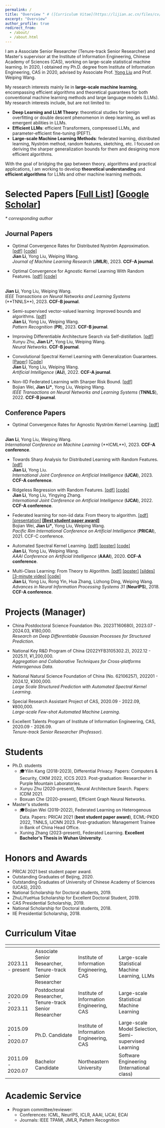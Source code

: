 ```yaml
---
permalink: /
title: "Overview " # ([Curriculum Vitae](https://lijian.ac.cn/files/cv/UCAS_PhD_lijian.pdf))
excerpt: "Overview"
author_profile: true
redirect_from: 
  - /about/
  - /about.html
---
```


I am a Associate Senior Researcher (Tenure-track Senior Researcher) and Master's supervisor at the Institute of Information Engineering, Chinese Academy of Sciences (CAS), working on large-scale statistical machine learning.
In 2020, I obtained my Ph.D. degree from Institute of Information Engineering, CAS in 2020, advised by Associate Prof. [Yong Liu](https://liuyonggsai.github.io/) and Prof. Weiping Wang. 

My research interests mainly lie in **large-scale machine learning**, encompassing efficient algorithms and theoretical guarantees for both conventional machine learning methods and large language models (LLMs).
My research interests include, but are not limited to:
* **Deep Learning and LLM Theory**: theoretical studies for benign overfitting or double descent phenomenon in deep learning, as well as emergent abilities in LLMs.
* **Efficient LLMs**: efficient Transformers, compressed LLMs, and parameter-efficient fine-tuning (PEFT).
* **Large-scale Machine Learning Methods**: federated learning, distributed learning, Nyström method, random features, sketching, etc. I focused on deriving the sharper generalization bounds for them and designing more efficient algorithms.
  
With the goal of bridging the gap between theory, algorithms and practical applications, I am working to develop **theoretical understanding** and **efficient algorithms** for LLMs and other machine learning methods.

# Selected Papers [[Full List](https://lijian.ac.cn/publications/)] [[Google Scholar](https://scholar.google.com/citations?hl=zh-CN&user=IAJpTqYAAAAJ&view_op=list_works&sortby=pubdate)] 
<i>* corresponding author</i>

## Journal Papers

* Optimal Convergence Rates for Distributed Nyström Approximation. 
[[pdf]](https://jmlr.org/papers/volume24/21-1049/21-1049.pdf)
[[code]](https://github.com/superlj666/DNystroem) <br>
<b>Jian Li</b>, Yong Liu, Weiping Wang. <br>
<i>Journal of Machine Learning Research</i> (**JMLR**), 2023. <b>CCF-A journal</b>.

* Optimal Convergence for Agnostic Kernel Learning With Random Features.
[[pdf]](https://ieeexplore.ieee.org/abstract/document/10304308)
[[code]](https://github.com/superlj666/Agnostic-RF)
<br>
<b>Jian Li</b>, Yong Liu, Weiping Wang.  <br>
<i>IEEE Transactions on Neural Networks and Learning Systems</i> (**TNNLS**), 2023. <b>CCF-B journal</b>.

* Semi-supervised vector-valued learning: Improved bounds and algorithms. 
[[pdf]](https://www.sciencedirect.com/science/article/pii/S0031320323000572) <br>
<b>Jian Li</b>, Yong Liu, Weiping Wang.  <br>
<i>Pattern Recognition</i> (**PR**), 2023. <b>CCF-B journal</b>.

* Improving Differentiable Architecture Search via Self-distillation.
[[pdf]](https://doi.org/10.1016/j.neunet.2023.08.062) <br>
Xunyu Zhu, <b>Jian Li*</b>, Yong Liu, Weiping Wang.  <br>
<i>Neural Networks</i>. <b>CCF-B journal</b>.

* Convolutional Spectral Kernel Learning with Generalization Guarantees.
[[Paper]](https://doi.org/10.1016/j.artint.2022.103803)
[[Code]](https://github.com/superlj666/CSKN/) <br>
<b>Jian Li</b>, Yong Liu, Weiping Wang. <br>
<i>Artificial Intelligence</i> (**AIJ**), 2022. <b>CCF-A journal</b>.

* Non-IID Federated Learning with Sharper Risk Bound.
[[pdf]](https://doi.org/10.1109/TNNLS.2022.3213187) <br>
Bojian Wei, <b>Jian Li*</b>, Yong Liu, Weiping Wang.  <br>
<i>IEEE Transactions on Neural Networks and Learning Systems</i> (**TNNLS**), 2022. <b>CCF-B journal</b>.

## Conference Papers

* Optimal Convergence Rates for Agnostic Nyström Kernel Learning.
[[pdf]](https://openreview.net/pdf?id=S3d9SwhRKh)
<br>
<b>Jian Li</b>, Yong Liu, Weiping Wang. <br>
<i>International Conference on Machine Learning </i> (**ICML**), 2023. <b>CCF-A conference</b>.

* Towards Sharp Analysis for Distributed Learning with Random Features. [[pdf]](https://www.ijcai.org/proceedings/2023/0436.pdf) <br>
<b>Jian Li</b>, Yong Liu. <br>
<i>International Joint Conference on Artificial Intelligence</i> (**IJCAI**), 2023. <b>CCF-A conference</b>.

* Ridgeless Regression with Random Features.
[[pdf]](https://arxiv.org/pdf/2205.00477.pdf)
[[code]](https://github.com/superlj666/Ridgeless-Regression-with-Random-Features) <br>
<b>Jian Li</b>, Yong Liu, Yingying Zhang. <br>
<i>International Joint Conference on Artificial Intelligence</i> (**IJCAI**), 2022. <b>CCF-A conference</b>.

* Federated learning for non-iid data: From theory to algorithm. 
[[pdf]](https://lijian.ac.cn/files/2021/FL_for_noniid_data.pdf)
[[presentation]](https://lijian.ac.cn/files/2021/FL_for_noniid_data_presentation.pdf)
<b>[[Best student paper award]](https://lijian.ac.cn/files/2021/PRICAI-2021-best-student-paper.png)</b><br>
Bojian Wei, <b>Jian Li*</b>, Yong Liu, Weiping Wang. <br>
<i>Pacific Rim International Conference on Artificial Intelligence</i> (**PRICAI**), 2021. CCF-C conference.

* Automated Spectral Kernel Learning. 
[[pdf]](https://ojs.aaai.org/index.php/AAAI/article/view/5892/5748)
[[poster]](https://lijian.ac.cn/files/2020_AAAI_ASKL/2020_AAAI_AKSL_poster.pdf)
[[code]](https://github.com/superlj666/Automated-Spectral-Kernel-Learning) <br>
<b>Jian Li</b>, Yong Liu, Weiping Wang. <br>
<i>AAAI Conference on Artificial Intelligence</i> (**AAAI**), 2020. <b>CCF-A conference</b>.


* Multi-Class Learning: From Theory to Algorithm. 
[[pdf]](https://proceedings.neurips.cc/paper/2018/file/1141938ba2c2b13f5505d7c424ebae5f-Paper.pdf)
[[poster]](https://lijian.ac.cn/files/2018_NeurIPS_MC/mc-lrc-nips-poster.pdf)
[[sildes]](https://lijian.ac.cn/files/2018_NeurIPS_MC/mc-lrc-nips-slides.pdf)
[[3-minute video]](https://youtu.be/mE_RpgWuKK8)
[[code]](https://github.com/superlj666/Multi-Class-Learning-From-Theory-to-Algorithm) <br>
<b>Jian Li</b>, Yong Liu, Rong Yin, Hua Zhang, Lizhong Ding, Weiping Wang. <br>
<i>Advances in Neural Information Processing Systems 31</i> (**NeurIPS**), 2018. <b>CCF-A conference</b>.

#  Projects (Manager)
* China Postdoctoral Science Foundation (No. 2023T160680), 2023.07 - 2024.03, &yen;180,000. <br>
<i>Research on Deep Differentiable Gaussian Processes for Structured Prediction</i>.

* National Key R&D Program of China (2022YFB3105302.2), 2022.12 - 2025.11, &yen;1,200,000. <br>
<i> Aggregation and Collaborative Techniques for Cross-platforms Heterogenous Data</i>.

* National Natural Science Foundation of China (No. 62106257), 202201 - 2024.12, &yen;300,000. <br>
<i> Large Scale Structured Prediction with Automated Spectral Kernel Learning</i>.

* Special Research Assistant Project of CAS, 2020.09 - 2022.09, &yen;800,000. <br>
<i> Large-scale Few-shot Automated Machine Learning</i>.

* Excellent Talents Program of Institute of Information Engineering, CAS, 2020.09 - 2026.09. <br>
<i> Tenure-track Senior Researcher (Professor)</i>.

# Students
- Ph.D. students
  - 🎓Yilin Kang (2018-2023), Differential Privacy. Papers: Computers & Security, CIKM 2022, ICCS 2023. Post-graduation: Researcher in Purple Mountain Laboratories.
  - Xunyu Zhu (2020-present), Neural Architecture Search. Papers: ICDM 2021.
  - Boxuan Che (2020-present), Efficient Graph Neural Networks.
- Master's students
  - 🎓Bojian Wei (2019-2022), Federated Learning on Heterogenous Data. Papers: PRICAI 2021 (**best student paper award**), ECML-PKDD 2022, TNNLS, IJCNN 2023. Post-graduation: Management Trainee in Bank of China Head Office.
  - Xuning Zhang (2023-present), Federated Learning. **Excellent Bachelor's Thesis in Wuhan University**.

# Honors and Awards
* PRICAI 2021 best student paper award.
* Outstanding Graduates of Beijing, 2020.
* Outstanding Graduates of University of Chinese Academy of Sciences (UCAS), 2020.
* National Scholarship for Doctoral students, 2019.
* ZhuLiYueHua Scholarship for Excellent Doctoral Student, 2019.
* CAS Presidential Scholarship, 2019.
* National Scholarship for Doctoral students, 2018.
* IIE Presidential Scholarship, 2018.

# Curriculum Vitae
| <!-- -->    | <!-- -->    | <!-- -->    | <!-- -->    |
|  ----  | ----  | --- | --- |
| 2023.11 - present   | Associate Senior Researcher, Tenure-track Senior Researcher  |  Institute of Information Engineering, CAS | Large-scale Statistical Machine Learning, LLMs|
| 2020.09 - 2023.11  | Postdoctoral Researcher, Tenure-track Senior Researcher | Institute of Information Engineering, CAS | Large-scale Statistical Machine Learning |
| 2015.09 - 2020.07  | Ph.D. Candidate | Institute of Information Engineering, CAS | Large-scale Model Selection, Semi-supervised Learning |
| 2011.09 - 2020.07  | Bachelor Candidate | Northeastern University | Software Engineering (International class)|

# Academic Service
- Program committee/reviewer:
  - Conferences: ICML, NeurIPS, ICLR, AAAI, IJCAI, ECAI
  - Journals: IEEE TPAMI, JMLR, Pattern Recognition